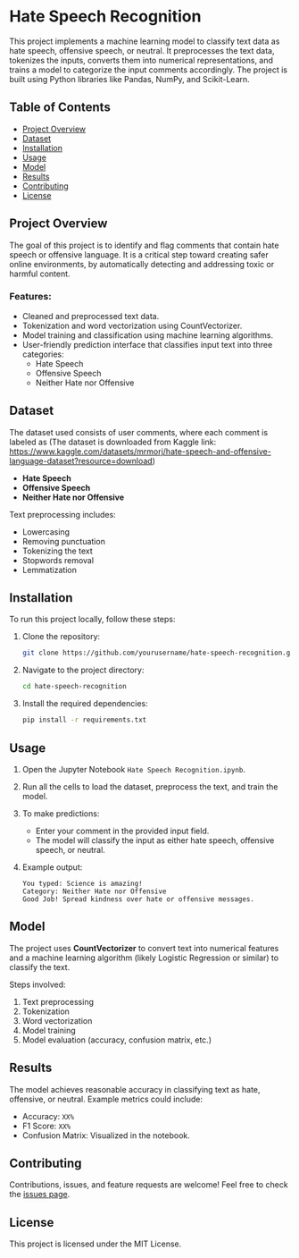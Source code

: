 # Hate Speech Recognition

This project implements a machine learning model to classify text data as hate speech, offensive speech, or neutral. It preprocesses the text data, tokenizes the inputs, converts them into numerical representations, and trains a model to categorize the input comments accordingly. The project is built using Python libraries like Pandas, NumPy, and Scikit-Learn.

## Table of Contents

- [Project Overview](#project-overview)
- [Dataset](#dataset)
- [Installation](#installation)
- [Usage](#usage)
- [Model](#model)
- [Results](#results)
- [Contributing](#contributing)
- [License](#license)

## Project Overview

The goal of this project is to identify and flag comments that contain hate speech or offensive language. It is a critical step toward creating safer online environments, by automatically detecting and addressing toxic or harmful content.

### Features:
- Cleaned and preprocessed text data.
- Tokenization and word vectorization using CountVectorizer.
- Model training and classification using machine learning algorithms.
- User-friendly prediction interface that classifies input text into three categories:
  - Hate Speech
  - Offensive Speech
  - Neither Hate nor Offensive

## Dataset

The dataset used consists of user comments, where each comment is labeled as (The dataset is downloaded from Kaggle link: https://www.kaggle.com/datasets/mrmorj/hate-speech-and-offensive-language-dataset?resource=download)
- **Hate Speech**
- **Offensive Speech**
- **Neither Hate nor Offensive**

Text preprocessing includes:
- Lowercasing
- Removing punctuation
- Tokenizing the text
- Stopwords removal
- Lemmatization

## Installation

To run this project locally, follow these steps:

1. Clone the repository:
   ```bash
   git clone https://github.com/yourusername/hate-speech-recognition.git
   ```
   
2. Navigate to the project directory:
   ```bash
   cd hate-speech-recognition
   ```

3. Install the required dependencies:
   ```bash
   pip install -r requirements.txt
   ```

## Usage

1. Open the Jupyter Notebook `Hate Speech Recognition.ipynb`.
   
2. Run all the cells to load the dataset, preprocess the text, and train the model.

3. To make predictions:
   - Enter your comment in the provided input field.
   - The model will classify the input as either hate speech, offensive speech, or neutral.

4. Example output:
   ```
   You typed: Science is amazing!
   Category: Neither Hate nor Offensive
   Good Job! Spread kindness over hate or offensive messages.
   ```

## Model

The project uses **CountVectorizer** to convert text into numerical features and a machine learning algorithm (likely Logistic Regression or similar) to classify the text.

Steps involved:
1. Text preprocessing
2. Tokenization
3. Word vectorization
4. Model training
5. Model evaluation (accuracy, confusion matrix, etc.)

## Results

The model achieves reasonable accuracy in classifying text as hate, offensive, or neutral. Example metrics could include:
- Accuracy: `XX%`
- F1 Score: `XX%`
- Confusion Matrix: Visualized in the notebook.

## Contributing

Contributions, issues, and feature requests are welcome! Feel free to check the [issues page](https://github.com/yourusername/hate-speech-recognition/issues).

## License

This project is licensed under the MIT License.

